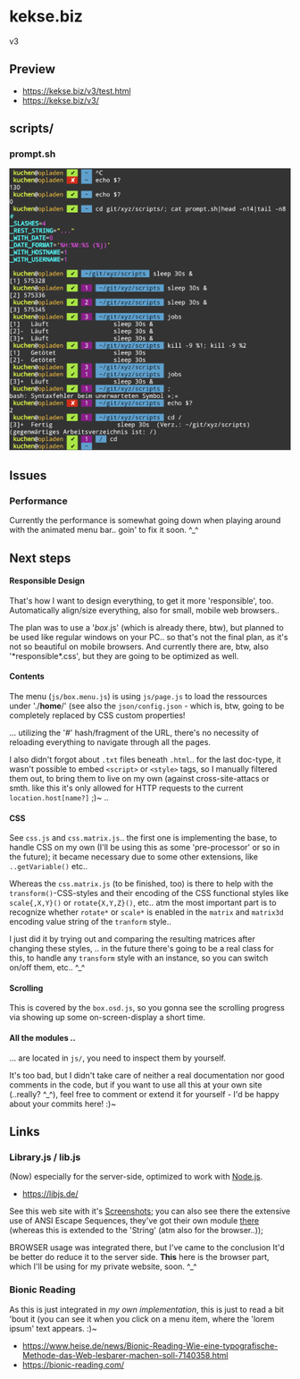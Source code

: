 # kekse.biz
v3

## Preview
* https://kekse.biz/v3/test.html
* https://kekse.biz/v3/

## scripts/

### prompt.sh
![prompt.sh](docs/prompt.sh.png)

## Issues

### Performance
Currently the performance is somewhat going down when playing
around with the animated menu bar.. goin' to fix it soon. ^_^

## Next steps

#### Responsible Design
That's how I want to design everything, to get it more 'responsible', too. Automatically align/size
everything, also for small, mobile web browsers..

The plan was to use a '*box*.js' (which is already there, btw), but planned to be used like regular
windows on your PC.. so that's not the final plan, as it's not so beautiful on mobile browsers. And
currently there are, btw, also '\*responsible\*.css', but they are going to be optimized as well.

#### Contents
The menu (`js/box.menu.js`) is using `js/page.js` to load the ressources under './**home**/' (see
also the `json/config.json` - which is, btw, going to be completely replaced by CSS custom properties!

... utilizing the '#' hash/fragment of the URL, there's no necessity of reloading everything to
navigate through all the pages.

I also didn't forgot about `.txt` files beneath `.html`.. for the last doc-type, it wasn't possible
to embed `<script>` or `<style>` tags, so I manually filtered them out, to bring them to live on my
own (against cross-site-attacs or smth. like this it's only allowed for HTTP requests to the current
`location.host[name?]` ;)~ ..

#### CSS
See `css.js` and `css.matrix.js`.. the first one is implementing the base, to handle CSS on my own
(I'll be using this as some 'pre-processor' or so in the future); it became necessary due to some
other extensions, like `..getVariable()` etc..

Whereas the `css.matrix.js` (to be finished, too) is there to help with the `transform()`-CSS-styles
and their encoding of the CSS functional styles like `scale{,X,Y}()` or `rotate{X,Y,Z}()`, etc..
atm the most important part is to recognize whether `rotate*` or `scale*` is enabled in the `matrix`
and `matrix3d` encoding value string of the `tranform` style..

I just did it by trying out and comparing the resulting matrices after changing these styles, .. in
the future there's going to be a real class for this, to handle any `transform` style with an
instance, so you can switch on/off them, etc.. ^_^

#### Scrolling
This is covered by the `box.osd.js`, so you gonna see the scrolling progress via showing up some
on-screen-display a short time.

#### All the modules ..
... are located in `js/`, you need to inspect them by yourself.

It's too bad, but I didn't take care of neither a real documentation nor good comments in the code,
but if you want to use all this at your own site (..really? ^_^), feel free to comment or extend it
for yourself - I'd be happy about your commits here! :)~

## Links

### Library.js / lib.js
(Now) especially for the server-side, optimized to work with [Node.js](https://nodejs.org/).

* https://libjs.de/

See this web site with it's [Screenshots](https://libjs.de/#screenshots); you can also see there the
extensive use of ANSI Escape Sequences, they've got their own module [there](https://libjs.de/lib/lib.js/tty/ansi.js)
(whereas this is extended to the 'String' (atm also for the browser..));

BROWSER usage was integrated there, but I've came to the conclusion It'd be better do reduce it to
the server side. **This** here is the browser part, which I'll be using for my private website, soon. ^_^

### Bionic Reading
As this is just integrated in *my own implementation*, this is just to read a bit 'bout it (you can
see it when you click on a menu item, where the 'lorem ipsum' text appears. :)~

* https://www.heise.de/news/Bionic-Reading-Wie-eine-typografische-Methode-das-Web-lesbarer-machen-soll-7140358.html
* https://bionic-reading.com/

